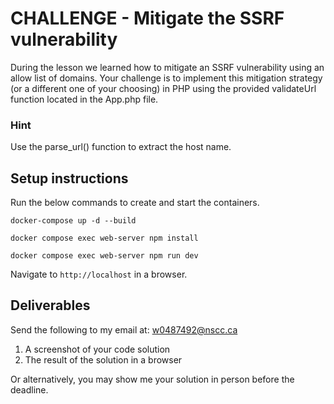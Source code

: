 # CHALLENGE - Mitigate the SSRF vulnerability

During the lesson we learned how to mitigate an SSRF vulnerability using an allow list of domains. Your challenge is to implement this mitigation strategy (or a different one of your choosing) in PHP using the provided validateUrl function located in the App.php file.

### Hint

Use the parse_url() function to extract the host name.

## Setup instructions

Run the below commands to create and start the containers.

```
docker-compose up -d --build
```

```
docker compose exec web-server npm install
```

```
docker compose exec web-server npm run dev
```

Navigate to `http://localhost` in a browser.

## Deliverables

Send the following to my email at: w0487492@nscc.ca

1. A screenshot of your code solution
2. The result of the solution in a browser

Or alternatively, you may show me your solution in person before the deadline.
